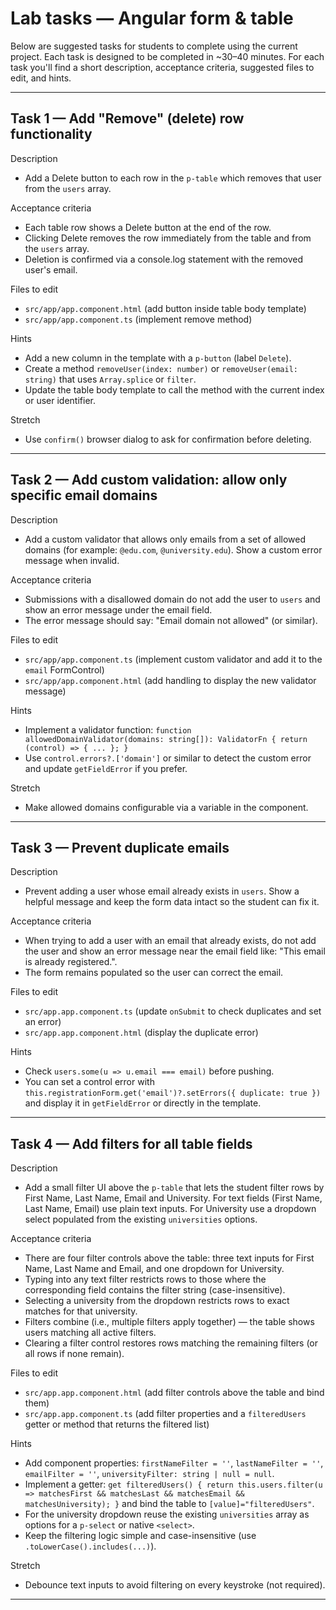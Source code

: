 # Lab tasks — Angular form & table

Below are suggested tasks for students to complete using the current project. Each task is designed to be completed in ~30–40 minutes. For each task you'll find a short description, acceptance criteria, suggested files to edit, and hints.

---

## Task 1 — Add "Remove" (delete) row functionality

Description

- Add a Delete button to each row in the `p-table` which removes that user from the `users` array.

Acceptance criteria

- Each table row shows a Delete button at the end of the row.
- Clicking Delete removes the row immediately from the table and from the `users` array.
- Deletion is confirmed via a console.log statement with the removed user's email.

Files to edit

- `src/app/app.component.html` (add button inside table body template)
- `src/app/app.component.ts` (implement remove method)

Hints

- Add a new column in the template with a `p-button` (label `Delete`).
- Create a method `removeUser(index: number)` or `removeUser(email: string)` that uses `Array.splice` or `filter`.
- Update the table body template to call the method with the current index or user identifier.

Stretch

- Use `confirm()` browser dialog to ask for confirmation before deleting.

---

## Task 2 — Add custom validation: allow only specific email domains

Description

- Add a custom validator that allows only emails from a set of allowed domains (for example: `@edu.com`, `@university.edu`). Show a custom error message when invalid.

Acceptance criteria

- Submissions with a disallowed domain do not add the user to `users` and show an error message under the email field.
- The error message should say: "Email domain not allowed" (or similar).

Files to edit

- `src/app/app.component.ts` (implement custom validator and add it to the `email` FormControl)
- `src/app/app.component.html` (add handling to display the new validator message)

Hints

- Implement a validator function: `function allowedDomainValidator(domains: string[]): ValidatorFn { return (control) => { ... }; }`
- Use `control.errors?.['domain']` or similar to detect the custom error and update `getFieldError` if you prefer.

Stretch

- Make allowed domains configurable via a variable in the component.

---

## Task 3 — Prevent duplicate emails

Description

- Prevent adding a user whose email already exists in `users`. Show a helpful message and keep the form data intact so the student can fix it.

Acceptance criteria

- When trying to add a user with an email that already exists, do not add the user and show an error message near the email field like: "This email is already registered.".
- The form remains populated so the user can correct the email.

Files to edit

- `src/app.app.component.ts` (update `onSubmit` to check duplicates and set an error)
- `src/app.app.component.html` (display the duplicate error)

Hints

- Check `users.some(u => u.email === email)` before pushing.
- You can set a control error with `this.registrationForm.get('email')?.setErrors({ duplicate: true })` and display it in `getFieldError` or directly in the template.

---

## Task 4 — Add filters for all table fields

Description

- Add a small filter UI above the `p-table` that lets the student filter rows by First Name, Last Name, Email and University. For text fields (First Name, Last Name, Email) use plain text inputs. For University use a dropdown select populated from the existing `universities` options.

Acceptance criteria

- There are four filter controls above the table: three text inputs for First Name, Last Name and Email, and one dropdown for University.
- Typing into any text filter restricts rows to those where the corresponding field contains the filter string (case-insensitive).
- Selecting a university from the dropdown restricts rows to exact matches for that university.
- Filters combine (i.e., multiple filters apply together) — the table shows users matching all active filters.
- Clearing a filter control restores rows matching the remaining filters (or all rows if none remain).

Files to edit

- `src/app.app.component.html` (add filter controls above the table and bind them)
- `src/app.app.component.ts` (add filter properties and a `filteredUsers` getter or method that returns the filtered list)

Hints

- Add component properties: `firstNameFilter = ''`, `lastNameFilter = ''`, `emailFilter = ''`, `universityFilter: string | null = null`.
- Implement a getter: `get filteredUsers() { return this.users.filter(u => matchesFirst && matchesLast && matchesEmail && matchesUniversity); }` and bind the table to `[value]="filteredUsers"`.
- For the university dropdown reuse the existing `universities` array as options for a `p-select` or native `<select>`.
- Keep the filtering logic simple and case-insensitive (use `.toLowerCase().includes(...)`).

Stretch

- Debounce text inputs to avoid filtering on every keystroke (not required).

---
